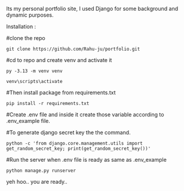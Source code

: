 Its my personal portfolio site, I used Django for some background and dynamic purposes.

Installation :

#clone the repo

```git clone https://github.com/Rahu-ju/portfolio.git```

#cd to repo and create venv and activate it

```py -3.13 -m venv venv```

```venv\scripts\activate```

#Then install package from requirements.txt

```pip install -r requirements.txt```

#Create .env file and inside it create those variable according to .env_example file.

#To generate django secret key the the command.

```python -c 'from django.core.management.utils import get_random_secret_key; print(get_random_secret_key())'```

#Run the server when .env file is ready as same as .env_example

```python manage.py runserver```

yeh hoo.. you are ready..






